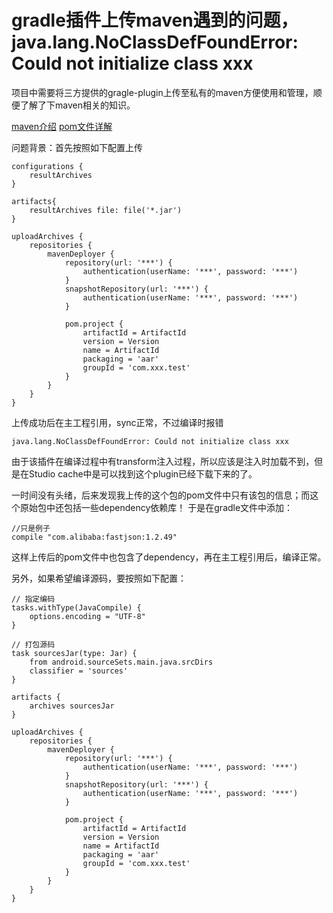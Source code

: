 # gradle插件上传maven遇到的问题，java.lang.NoClassDefFoundError: Could not initialize class xxx

项目中需要将三方提供的gragle-plugin上传至私有的maven方便使用和管理，顺便了解了下maven相关的知识。

[maven介绍](https://www.trinea.cn/android/maven/)
[pom文件详解](https://www.cnblogs.com/hafiz/p/5360195.html)

问题背景：首先按照如下配置上传

```
configurations {
    resultArchives
}

artifacts{
    resultArchives file: file('*.jar')
}

uploadArchives {
    repositories {
        mavenDeployer {
            repository(url: '***') {
                authentication(userName: '***', password: '***')
            }
            snapshotRepository(url: '***') {
                authentication(userName: '***', password: '***')
            }

            pom.project {
                artifactId = ArtifactId
                version = Version
                name = ArtifactId
                packaging = 'aar'
                groupId = 'com.xxx.test'
            }
        }
    }
}
```

上传成功后在主工程引用，sync正常，不过编译时报错
```
java.lang.NoClassDefFoundError: Could not initialize class xxx
```

由于该插件在编译过程中有transform注入过程，所以应该是注入时加载不到，但是在Studio cache中是可以找到这个plugin已经下载下来的了。

一时间没有头绪，后来发现我上传的这个包的pom文件中只有该包的信息；而这个原始包中还包括一些dependency依赖库！
于是在gradle文件中添加：


```
//只是例子
compile "com.alibaba:fastjson:1.2.49"
```

这样上传后的pom文件中也包含了dependency，再在主工程引用后，编译正常。

另外，如果希望编译源码，要按照如下配置：


```
// 指定编码
tasks.withType(JavaCompile) {
    options.encoding = "UTF-8"
}

// 打包源码
task sourcesJar(type: Jar) {
    from android.sourceSets.main.java.srcDirs
    classifier = 'sources'
}

artifacts {
    archives sourcesJar
}

uploadArchives {
    repositories {
        mavenDeployer {
            repository(url: '***') {
                authentication(userName: '***', password: '***')
            }
            snapshotRepository(url: '***') {
                authentication(userName: '***', password: '***')
            }

            pom.project {
                artifactId = ArtifactId
                version = Version
                name = ArtifactId
                packaging = 'aar'
                groupId = 'com.xxx.test'
            }
        }
    }
}
```